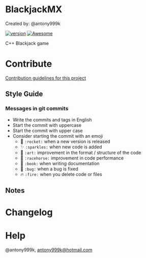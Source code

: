 # BlackjackMX
Created by: @antony999k

[![version](https://img.shields.io/badge/version-0.0.1-ff69b4.svg)]()
[![Awesome](https://cdn.rawgit.com/sindresorhus/awesome/d7305f38d29fed78fa85652e3a63e154dd8e8829/media/badge.svg)](https://github.com/wasabeef/awesome-android-ui)

C++ Blackjack game

# Contribute

[Contribution guidelines for this project](./CONTRIBUTING.md)

## Style Guide
### Messages in git commits

- Write the commits and tags in English
- Start the commit with uppercase
- Start the commit with upper case
- Consider starting the commit with an emoji
    - :rocket: `:rocket:` when a new version is released
    - :sparkles: `:sparkles:` when new code is added
    - :art: `:art:` improvement in the format / structure of the code
    - :racehorse: `:racehorse:` improvement in code performance
    - :book: `:book:` when writing documentation
    - :bug: `:bug:` when a bug is fixed
    - :fire: `:fire:` when you delete code or files

## Notes

# Changelog

# Help
@antony999k, antony999k@hotmail.com
